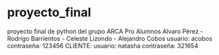 # proyecto_final
proyecto final de python del grupo ARCA Pro 
Alumnos Alvaro Pérez - Rodrigo Barrientos - Celeste Lizondo - Alejandro Cobos
usuario: acobos
contraseña: 123456
CLIENTE:
usuario: natasha
contraseña: 321654
